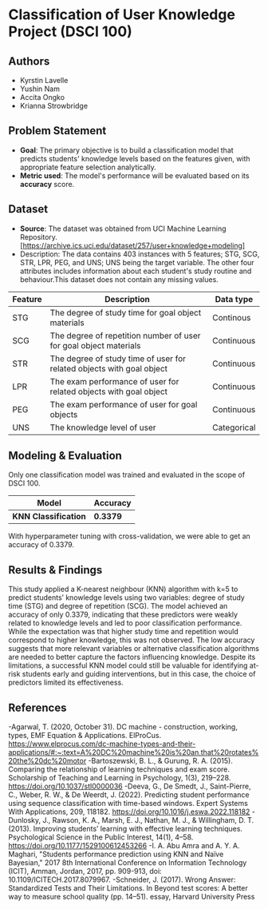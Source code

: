 # Classification of User Knowledge Project (DSCI 100)

## Authors
- Kyrstin Lavelle
- Yushin Nam
- Accita Ongko
- Krianna Strowbridge

## Problem Statement
- **Goal**: The primary objective is to build a classification model that predicts students' knowledge levels based on the features given, with appropriate feature selection analytically.
- **Metric used**: The model's performance will be evaluated based on its **accuracy** score. 

## Dataset
- **Source**: The dataset was obtained from UCI Machine Learning Repository. [https://archive.ics.uci.edu/dataset/257/user+knowledge+modeling]
- Description: The data contains 403 instances with 5 features; STG, SCG, STR, LPR, PEG, and UNS; UNS being the target variable. The other four attributes includes information about each student's study routine and behaviour.This dataset does not contain any missing values.

|Feature|Description|Data type|
|---|---|---|
|STG|The degree of study time for goal object materials|Continous|
|SCG|The degree of repetition number of user for goal object materials|Continuous|
|STR|The degree of study time of user for related objects with goal object|Continuous|
|LPR|The exam performance of user for related objects with goal object|Continuous|
|PEG|The exam performance of user for goal objects|Continuous|
|UNS|The knowledge level of user|Categorical|

## Modeling & Evaluation

Only one classification model was trained and evaluated in the scope of DSCI 100. 

|Model|Accuracy|
|---|---|
|**KNN Classification**|**0.3379**|

With hyperparameter tuning with cross-validation, we were able to get an accuracy of 0.3379.

## Results & Findings

This study applied a K-nearest neighbour (KNN) algorithm with k=5 to predict students’ knowledge levels using two variables: degree of study time (STG) and degree of repetition (SCG). The model achieved an accuracy of only 0.3379, indicating that these predictors were weakly related to knowledge levels and led to poor classification performance. While the expectation was that higher study time and repetition would correspond to higher knowledge, this was not observed. The low accuracy suggests that more relevant variables or alternative classification algorithms are needed to better capture the factors influencing knowledge. Despite its limitations, a successful KNN model could still be valuable for identifying at-risk students early and guiding interventions, but in this case, the choice of predictors limited its effectiveness.

## References
-Agarwal, T. (2020, October 31). DC machine - construction, working, types, EMF Equation & Applications. ElProCus. https://www.elprocus.com/dc-machine-types-and-their-applications/#:~:text=A%20DC%20machine%20is%20an,that%20rotates%20the%20dc%20motor
-Bartoszewski, B. L., & Gurung, R. A. (2015). Comparing the relationship of learning techniques and exam score. Scholarship of Teaching and Learning in Psychology, 1(3), 219–228. https://doi.org/10.1037/stl0000036
-Deeva, G., De Smedt, J., Saint-Pierre, C., Weber, R. W., & De Weerdt, J. (2022). Predicting student performance using sequence classification with time-based windows. Expert Systems With Applications, 209, 118182. https://doi.org/10.1016/j.eswa.2022.118182
-Dunlosky, J., Rawson, K. A., Marsh, E. J., Nathan, M. J., & Willingham, D. T. (2013). Improving students’ learning with effective learning techniques. Psychological Science in the Public Interest, 14(1), 4–58. https://doi.org/10.1177/1529100612453266
-I. A. Abu Amra and A. Y. A. Maghari, "Students performance prediction using KNN and Naïve Bayesian," 2017 8th International Conference on Information Technology (ICIT), Amman, Jordan, 2017, pp. 909-913, doi: 10.1109/ICITECH.2017.8079967.
-Schneider, J. (2017). Wrong Answer: Standardized Tests and Their Limitations. In Beyond test scores: A better way to measure school quality (pp. 14–51). essay, Harvard University Press
